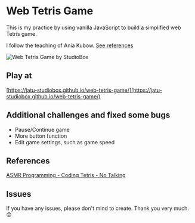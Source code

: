 # Web Tetris Game
This is my practice by using vanilla JavaScript to build a simplified web Tetris game.

I follow the teaching of Ania Kubow. [See references](#references)

![Web Tetris Game by StudioBox](https://user-images.githubusercontent.com/43282496/185702681-3b71a7a7-bf91-495a-a8f9-56bcc1148b46.png)

## Play at
[https://jatu-studiobox.github.io/web-tetris-game/](https://jatu-studiobox.github.io/web-tetris-game/)

## Additional challenges and fixed some bugs
* Pause/Continue game
* More button function
* Edit game settings, such as game speed

## References
[ASMR Programming - Coding Tetris - No Talking](https://www.youtube.com/watch?v=h1-zQ0SSS6M)


## Issues
If you have any issues, please don't mind to create. Thank you very much. 😊
